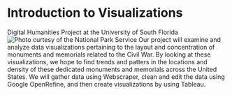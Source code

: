 # Introduction to Visualizations
Digital Humanities Project at the University of South Florida
![Photo curtesy of the National Park Service](confederate-memorials-project/docs/imgs/nps-cemetery.jpg)
Our project will examine and analyze data visualizations pertaining to the layout and concentration of monuments and memorials related to the Civil War. By looking at these visualizations, we hope to find trends and patters in the locations and density of these dedicated monuments and memorials across the United States. We will gather data using Webscraper, clean and edit the data using Google OpenRefine, and then create visualizations by using Tableau.
